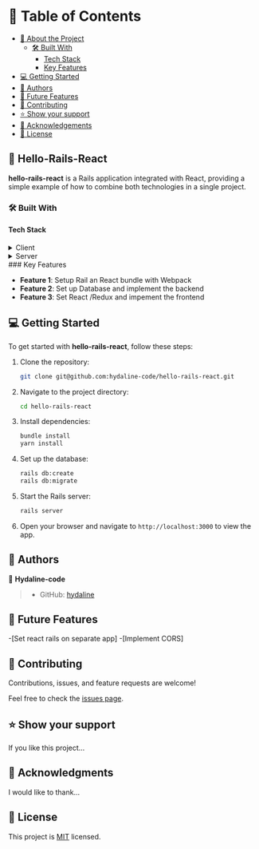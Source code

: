 >

# 📗 Table of Contents
- [📖 About the Project](#about-project)
  - [🛠 Built With](#built-with)
    - [Tech Stack](#tech-stack)
    - [Key Features](#key-features)
- [💻 Getting Started](#getting-started)
- [👥 Authors](#authors)
- [🔭 Future Features](#future-features)
- [🤝 Contributing](#contributing)
- [⭐️ Show your support](#support)
- [🙏 Acknowledgements](#acknowledgements)
- [📝 License](#license)

## 📖 Hello-Rails-React <a name="about-project"></a>

**hello-rails-react** is a Rails application integrated with React, providing a simple example of how to combine both technologies in a single project.

### 🛠 Built With <a name="built-with"></a>

#### Tech Stack <a name="tech-stack"></a>

<details>
  <summary>Client</summary>
  <ul>
    <li><a href="https://reactjs.org/">React.js</a></li>
  </ul>
</details>

<details>
  <summary>Server</summary>
  <ul>
    <li><a href="https://rubyonrails.org/">Ruby on Rails</a></li>
    <li><a href="https://www.postgresql.org/">PostgreSQL</a></li>
  </ul>
</details>
### Key Features <a name="key-features"></a>

- **Feature 1**: Setup Rail an React bundle with Webpack
- **Feature 2**: Set up Database and implement the backend
- **Feature 3**: Set React /Redux and impement the frontend

## 💻 Getting Started <a name="getting-started"></a>

To get started with **hello-rails-react**, follow these steps:

1. Clone the repository:

   ```sh
   git clone git@github.com:hydaline-code/hello-rails-react.git
   ```

2. Navigate to the project directory:

   ```sh
   cd hello-rails-react
   ```

3. Install dependencies:

   ```sh
   bundle install
   yarn install
   ```

4. Set up the database:

   ```sh
   rails db:create
   rails db:migrate
   ```

5. Start the Rails server:

   ```sh
   rails server
   ```

6. Open your browser and navigate to `http://localhost:3000` to view the app.

## 👥 Authors <a name="authors"></a>

👤 **Hydaline-code**

> - GitHub: [hydaline](https://github.com/hydaline-code)

## 🔭 Future Features <a name="future-features"></a>

-[Set react rails on separate app]
-[Implement CORS]

## 🤝 Contributing <a name="contributing"></a>

Contributions, issues, and feature requests are welcome!

Feel free to check the [issues page](https://github.com/hydaline-code/Rails_React/issues).

## ⭐️ Show your support <a name="support"></a>

If you like this project...

## 🙏 Acknowledgments <a name="acknowledgements"></a>

I would like to thank...

## 📝 License <a name="license"></a>

This project is [MIT](./LICENSE) licensed.
```
